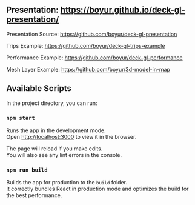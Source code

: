 Presentation: https://boyur.github.io/deck-gl-presentation/
---------

Presentation Source: https://github.com/boyur/deck-gl-presentation

Trips Example: https://github.com/boyur/deck-gl-trips-example

Performance Example: https://github.com/boyur/deck-gl-performance

Mesh Layer Example: https://github.com/boyur/3d-model-in-map


## Available Scripts

In the project directory, you can run:

### `npm start`

Runs the app in the development mode.<br>
Open [http://localhost:3000](http://localhost:3000) to view it in the browser.

The page will reload if you make edits.<br>
You will also see any lint errors in the console.

### `npm run build`

Builds the app for production to the `build` folder.<br>
It correctly bundles React in production mode and optimizes the build for the best performance.

